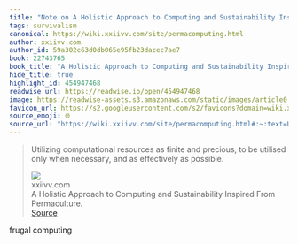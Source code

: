 ```yaml
---
title: "Note on A Holistic Approach to Computing and Sustainability Inspired From Permaculture. via xxiivv.com"
tags: survivalism
canonical: https://wiki.xxiivv.com/site/permacomputing.html
author: xxiivv.com
author_id: 59a302c63d0db065e95fb23dacec7ae7
book: 22743765
book_title: "A Holistic Approach to Computing and Sustainability Inspired From Permaculture."
hide_title: true
highlight_id: 454947468
readwise_url: https://readwise.io/open/454947468
image: https://readwise-assets.s3.amazonaws.com/static/images/article0.00998d930354.png
favicon_url: https://s2.googleusercontent.com/s2/favicons?domain=wiki.xxiivv.com
source_emoji: 🌐
source_url: "https://wiki.xxiivv.com/site/permacomputing.html#:~:text=Utilizing%20computational%20resources,effectively%20as%20possible."
---
```


> Utilizing computational resources as finite and precious, to be utilised only when necessary, and as effectively as possible.
> <div class="quoteback-footer"><div class="quoteback-avatar"><img class="mini-favicon" src="https://s2.googleusercontent.com/s2/favicons?domain=wiki.xxiivv.com"></div><div class="quoteback-metadata"><div class="metadata-inner"><span style="display:none">FROM:</span><div aria-label="xxiivv.com" class="quoteback-author"> xxiivv.com</div><div aria-label="A Holistic Approach to Computing and Sustainability Inspired From Permaculture." class="quoteback-title"> A Holistic Approach to Computing and Sustainability Inspired From Permaculture.</div></div></div><div class="quoteback-backlink"><a target="_blank" aria-label="go to the full text of this quotation" rel="noopener" href="https://wiki.xxiivv.com/site/permacomputing.html#:~:text=Utilizing%20computational%20resources,effectively%20as%20possible." class="quoteback-arrow"> Source</a></div></div>

frugal computing